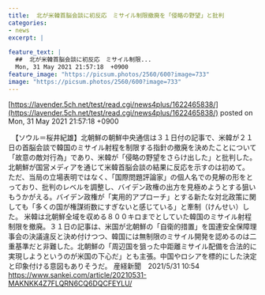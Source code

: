 ```yaml
---
title:  北が米韓首脳会談に初反応　ミサイル制限撤廃を「侵略の野望」と批判  
categories:
- news
excerpt: |
  
feature_text: |
  ##  北が米韓首脳会談に初反応　ミサイル制限...
  Mon, 31 May 2021 21:57:18  +0900
feature_image: "https://picsum.photos/2560/600?image=733"
image: "https://picsum.photos/2560/600?image=733"
---
```


[https://lavender.5ch.net/test/read.cgi/news4plus/1622465838/](https://lavender.5ch.net/test/read.cgi/news4plus/1622465838/)
posted on Mon, 31 May 2021 21:57:18  +0900

<!--more-->

　【ソウル＝桜井紀雄】北朝鮮の朝鮮中央通信は３１日付の記事で、米韓が２１日の首脳会談で韓国のミサイル射程を制限する指針の撤廃を決めたことについて「故意の敵対行為」であり、米韓が「侵略の野望をさらけ出した」と批判した。北朝鮮が国営メディアを通じて米韓首脳会談の結果に反応を示すのは初めて。 ただ、当局の立場表明ではなく、「国際問題評論家」の個人名での見解の形をとっており、批判のレベルを調整し、バイデン政権の出方を見極めようとする狙いもうかがえる。バイデン政権が「実用的アプローチ」とする新たな対北政策に関しても「多くの国が権謀術数にすぎないと感じている」と牽制（けんせい）した。 米韓は北朝鮮全域を収める８００キロまでとしていた韓国のミサイル射程制限を撤廃。３１日の記事は、米国が北朝鮮の「自衛的措置」を国連安全保障理事会の決議違反と決め付けつつ、韓国には無制限のミサイル開発を認めるのは二重基準だと非難した。北朝鮮の「周辺国を狙った中距離ミサイル配備を合法的に実現しようというのが米国の下心だ」とも主張。中国やロシアを標的にした決定と印象付ける意図もありそうだ。 産経新聞　2021/5/31 10:54 https://www.sankei.com/article/20210531-MAKNKK4Z7FLQRN6CQ6DQCFEYLU/
